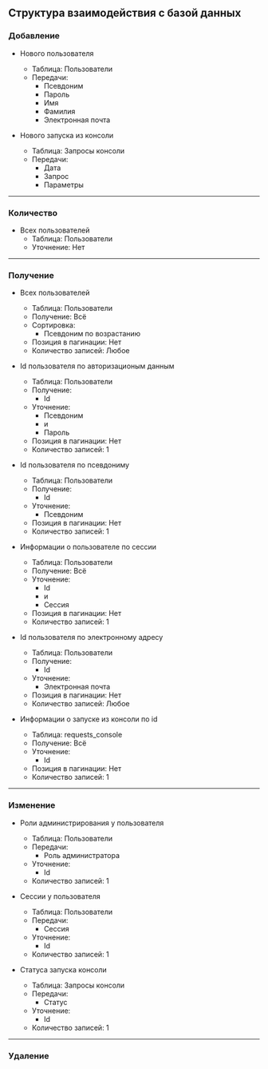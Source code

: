 ## Структура взаимодействия с базой данных

### Добавление

+ Нового пользователя
  + Таблица: Пользователи
  + Передачи:
    + Псевдоним
    + Пароль
    + Имя
    + Фамилия
    + Электронная почта

+ Нового запуска из консоли
  + Таблица: Запросы консоли
  + Передачи:
    + Дата
    + Запрос
    + Параметры
    
<hr>

### Количество
    
+ Всех пользователей
  + Таблица: Пользователи
  + Уточнение: Нет
    
<hr>

### Получение
    
+ Всех пользователей
  + Таблица: Пользователи
  + Получение: Всё
  + Сортировка: 
    + Псевдоним по возрастанию
  + Позиция в пагинации: Нет
  + Количество записей: Любое
    
+ Id пользователя по авторизационым данным
  + Таблица: Пользователи
  + Получение: 
    + Id
  + Уточнение:
    + Псевдоним
    + и
    + Пароль
  + Позиция в пагинации: Нет
  + Количество записей: 1
    
+ Id пользователя по псевдониму
  + Таблица: Пользователи
  + Получение: 
    + Id
  + Уточнение:
    + Псевдоним
  + Позиция в пагинации: Нет
  + Количество записей: 1
    
+ Информации о пользователе по сессии
  + Таблица: Пользователи
  + Получение: Всё
  + Уточнение:
    + Id
    + и
    + Сессия
  + Позиция в пагинации: Нет
  + Количество записей: 1
    
+ Id пользователя по электронному адресу
  + Таблица: Пользователи
  + Получение:
    + Id
  + Уточнение:
    + Электронная почта
  + Позиция в пагинации: Нет
  + Количество записей: Любое
    
+ Информации о запуске из консоли по id
  + Таблица: requests_console
  + Получение: Всё
  + Уточнение:
    + Id
  + Позиция в пагинации: Нет
  + Количество записей: 1
    
<hr>

### Изменение
    
+ Роли администрирования у пользователя
  + Таблица: Пользователи
  + Передачи:
    + Роль администратора
  + Уточнение:
    + Id
  + Количество записей: 1
    
+ Сессии у пользователя
  + Таблица: Пользователи
  + Передачи:
    + Сессия
  + Уточнение:
    + Id
  + Количество записей: 1
    
+ Статуса запуска консоли
  + Таблица: Запросы консоли
  + Передачи:
    + Статус
  + Уточнение:
    + Id
  + Количество записей: 1
    
<hr>

### Удаление